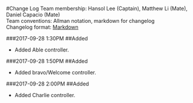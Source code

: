 #Change Log
Team membership:  Hansol Lee (Captain), Matthew Li (Mate), Daniel Capacio (Mate)  
Team conventions: Allman notation, markdown for changelog  
Changelog format: [Markdown](https://github.com/adam-p/markdown-here/wiki/Markdown-Cheatsheet)

###2017-09-28 1:30PM
##Added
- Added Able controller.

###2017-09-28 1:50PM
##Added
- Added bravo/Welcome controller.

###2017-09-28 2:00PM
##Added
- Added Charlie controller.